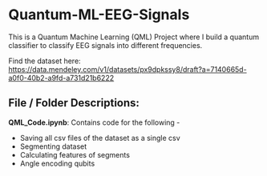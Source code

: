 # Quantum-ML-EEG-Signals
This is a Quantum Machine Learning (QML) Project where I build a quantum classifier to classify EEG signals into different frequencies.

Find the dataset here: https://data.mendeley.com/v1/datasets/px9dpkssy8/draft?a=7140665d-a0f0-40b2-a9fd-a731d21b6222

## File / Folder Descriptions:
**QML_Code.ipynb**: Contains code for the following -
* Saving all csv files of the dataset as a single csv
* Segmenting dataset
* Calculating features of segments
* Angle encoding qubits
